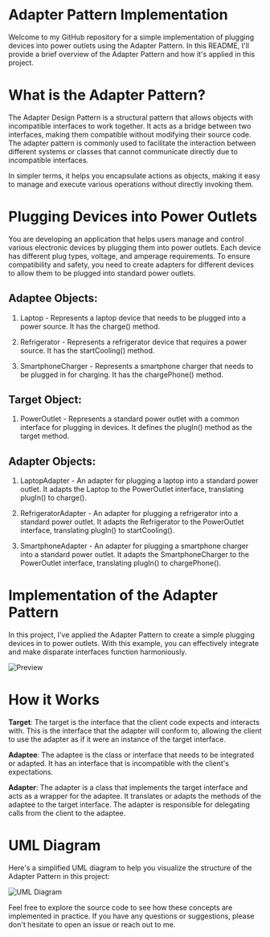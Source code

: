 # Adapter Pattern Implementation
Welcome to my GitHub repository for a simple implementation of plugging devices into power outlets using the Adapter Pattern. In this README, I'll provide a brief overview of the Adapter Pattern and how it's applied in this project.

# What is the Adapter Pattern?

The Adapter Design Pattern is a structural pattern that allows objects with incompatible interfaces to work together. It acts as a bridge between two interfaces, making them compatible without modifying their source code. The adapter pattern is commonly used to facilitate the interaction between different systems or classes that cannot communicate directly due to incompatible interfaces.

In simpler terms, it helps you encapsulate actions as objects, making it easy to manage and execute various operations without directly invoking them.

# Plugging Devices into Power Outlets

You are developing an application that helps users manage and control various electronic devices by plugging them into power outlets. Each device has different plug types, voltage, and amperage requirements. To ensure compatibility and safety, you need to create adapters for different devices to allow them to be plugged into standard power outlets.

## Adaptee Objects:

1. Laptop - Represents a laptop device that needs to be plugged into a power source. It has the charge() method.

2. Refrigerator - Represents a refrigerator device that requires a power source. It has the startCooling() method.

3. SmartphoneCharger - Represents a smartphone charger that needs to be plugged in for charging. It has the chargePhone() method.

## Target Object:

1. PowerOutlet - Represents a standard power outlet with a common interface for plugging in devices. It defines the plugIn() method as the target method.

## Adapter Objects:

1. LaptopAdapter - An adapter for plugging a laptop into a standard power outlet. It adapts the Laptop to the PowerOutlet interface, translating plugIn() to charge().

2. RefrigeratorAdapter - An adapter for plugging a refrigerator into a standard power outlet. It adapts the Refrigerator to the PowerOutlet interface, translating plugIn() to startCooling().

3. SmartphoneAdapter - An adapter for plugging a smartphone charger into a standard power outlet. It adapts the SmartphoneCharger to the PowerOutlet interface, translating plugIn() to chargePhone().

# Implementation of the Adapter Pattern
In this project, I've applied the Adapter Pattern to create a simple plugging devices in to power outlets. With this example, you can effectively integrate and make disparate interfaces function harmoniously.

![Preview](https://github.com/davidkingroderos/design-patterns/assets/75028710/f680a1c5-0f57-4c1f-8382-f0e841f8266b)

# How it Works
**Target**: The target is the interface that the client code expects and interacts with. This is the interface that the adapter will conform to, allowing the client to use the adapter as if it were an instance of the target interface.

**Adaptee**: The adaptee is the class or interface that needs to be integrated or adapted. It has an interface that is incompatible with the client's expectations.

**Adapter**: The adapter is a class that implements the target interface and acts as a wrapper for the adaptee. It translates or adapts the methods of the adaptee to the target interface. The adapter is responsible for delegating calls from the client to the adaptee.

# UML Diagram
Here's a simplified UML diagram to help you visualize the structure of the Adapter Pattern in this project:

![UML Diagram](https://github.com/davidkingroderos/design-patterns/assets/75028710/519c8315-47bd-441f-8317-4c55d2c67b13)

Feel free to explore the source code to see how these concepts are implemented in practice. If you have any questions or suggestions, please don't hesitate to open an issue or reach out to me.
